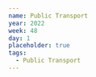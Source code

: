 ```yaml
---
name: Public Transport
year: 2022
week: 48
day: 1
placeholder: true
tags:
  - Public Transport
---
```

